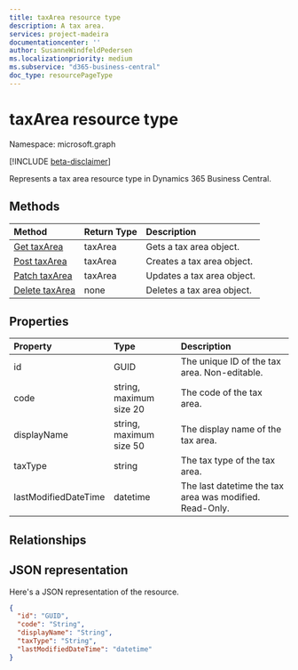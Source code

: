 ```yaml
---
title: taxArea resource type
description: A tax area.
services: project-madeira
documentationcenter: ''
author: SusanneWindfeldPedersen
ms.localizationpriority: medium
ms.subservice: "d365-business-central"
doc_type: resourcePageType
---
```


# taxArea resource type

Namespace: microsoft.graph

[!INCLUDE [beta-disclaimer](../../includes/beta-disclaimer.md)]

Represents a tax area resource type in Dynamics 365 Business Central.

## Methods
| Method       | Return Type  |Description|
|:---------------|:--------|:----------|
|[Get taxArea](../api/dynamics-taxarea-get.md)|taxArea|Gets a tax area object.|
|[Post taxArea](../api/dynamics-create-taxarea.md)|taxArea|Creates a tax area object.|
|[Patch taxArea](../api/dynamics-taxarea-update.md)|taxArea|Updates a tax area object.|
|[Delete taxArea](../api/dynamics-taxarea-delete.md)|none|Deletes a tax area object.|

## Properties
| Property	   | Type	|Description|
|:---------------|:--------|:----------|
|id|GUID|The unique ID of the tax area. Non-editable.|
|code|string, maximum size 20| The code of the tax area.|
|displayName|string, maximum size 50| The display name of the tax area.|
|taxType|string|The tax type of the tax area.|
|lastModifiedDateTime|datetime|The last datetime the tax area was modified. Read-Only.|

## Relationships

## JSON representation

Here's a JSON representation of the resource.


```json
{
  "id": "GUID",
  "code": "String",
  "displayName": "String",
  "taxType": "String",
  "lastModifiedDateTime": "datetime"
}
```




